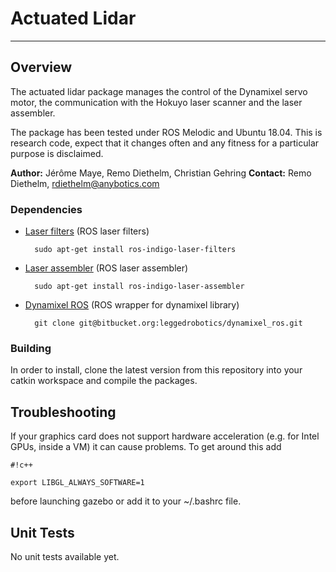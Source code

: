 # Actuated Lidar
-----------------------------------

## Overview

The actuated lidar package manages the control of the Dynamixel servo motor, the communication with the Hokuyo laser scanner and the laser assembler.

The package has been tested under ROS Melodic and Ubuntu 18.04. This is research code, expect that it changes often and any fitness for a particular purpose is disclaimed.

**Author:** Jérôme Maye, Remo Diethelm, Christian Gehring
**Contact:** Remo Diethelm, rdiethelm@anybotics.com


### Dependencies

- [Laser filters](http://wiki.ros.org/laser_filters) (ROS laser filters)

		sudo apt-get install ros-indigo-laser-filters

- [Laser assembler](http://wiki.ros.org/laser_assembler) (ROS laser assembler)

		sudo apt-get install ros-indigo-laser-assembler

- [Dynamixel ROS](https://bitbucket.org/leggedrobotics/dynamixel_ros) (ROS wrapper for dynamixel library)

		git clone git@bitbucket.org:leggedrobotics/dynamixel_ros.git



### Building

In order to install, clone the latest version from this repository into your catkin workspace and compile the packages.


## Troubleshooting

If your graphics card does not support hardware acceleration (e.g. for Intel GPUs, inside a VM) it can cause problems. To get around this add
```
#!c++

export LIBGL_ALWAYS_SOFTWARE=1
```
before launching gazebo or add it to your ~/.bashrc file.

## Unit Tests

No unit tests available yet.
